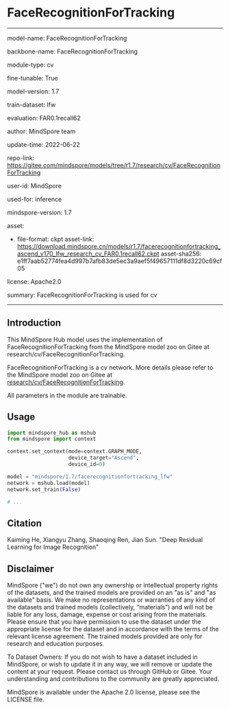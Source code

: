 # FaceRecognitionForTracking

---

model-name: FaceRecognitionForTracking

backbone-name: FaceRecognitionForTracking

module-type: cv

fine-tunable: True

model-version: 1.7

train-dataset: lfw

evaluation: FAR0.1recall62

author: MindSpore team

update-time: 2022-06-22

repo-link: <https://gitee.com/mindspore/models/tree/r1.7/research/cv/FaceRecognitionForTracking>

user-id: MindSpore

used-for: inference

mindspore-version: 1.7

asset:

-
    file-format: ckpt
    asset-link: <https://download.mindspore.cn/models/r1.7/facerecognitionfortracking_ascend_v170_lfw_research_cv_FAR0.1recall62.ckpt>
    asset-sha256: e1ff7aab52774fea4d997b7afb83de5ec3a9aef5f49657111df8d3220c69cf05

license: Apache2.0

summary: FaceRecognitionForTracking is used for cv

---

## Introduction

This MindSpore Hub model uses the implementation of FaceRecognitionForTracking from the MindSpore model zoo on Gitee at research/cv/FaceRecognitionForTracking.

FaceRecognitionForTracking is a cv network. More details please refer to the MindSpore model zoo on Gitee at [research/cv/FaceRecognitionForTracking](https://gitee.com/mindspore/models/blob/r1.7/research/cv/FaceRecognitionForTracking/README.md).

All parameters in the module are trainable.

## Usage

```python
import mindspore_hub as mshub
from mindspore import context

context.set_context(mode=context.GRAPH_MODE,
                    device_target="Ascend",
                    device_id=0)

model = "mindspore/1.7/facerecognitionfortracking_lfw"
network = mshub.load(model)
network.set_train(False)

# ...
```

## Citation

Kaiming He, Xiangyu Zhang, Shaoqing Ren, Jian Sun. "Deep Residual Learning for Image Recognition"

## Disclaimer

MindSpore ("we") do not own any ownership or intellectual property rights of the datasets, and the trained models are provided on an "as is" and "as available" basis. We make no representations or warranties of any kind of the datasets and trained models (collectively, “materials”) and will not be liable for any loss, damage, expense or cost arising from the materials. Please ensure that you have permission to use the dataset under the appropriate license for the dataset and in accordance with the terms of the relevant license agreement. The trained models provided are only for research and education purposes.

To Dataset Owners: If you do not wish to have a dataset included in MindSpore, or wish to update it in any way, we will remove or update the content at your request. Please contact us through GitHub or Gitee. Your understanding and contributions to the community are greatly appreciated.

MindSpore is available under the Apache 2.0 license, please see the LICENSE file.
